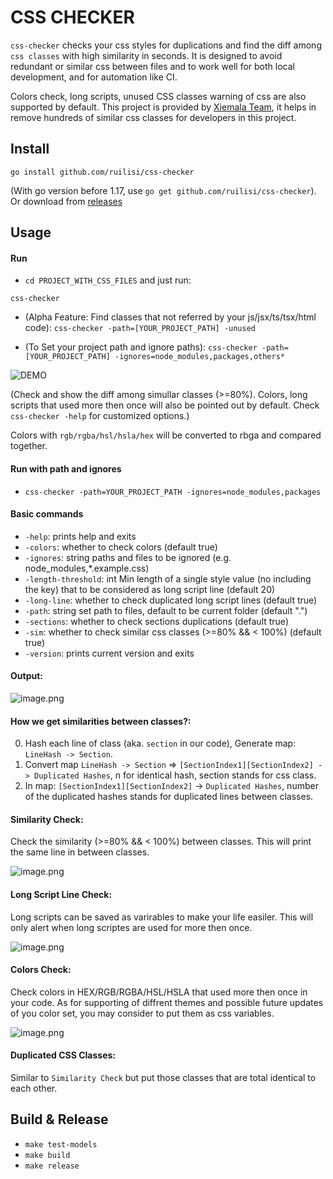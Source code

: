 # CSS CHECKER

`css-checker` checks your css styles for duplications and find the diff among `css classes` with high similarity in seconds. It is designed to avoid redundant or similar css between files and to work well for both local development, and for automation like CI.

Colors check, long scripts, unused CSS classes warning of css are also supported by default. This project is provided by [Xiemala Team](`https://xiemala.com`), it helps in remove hundreds of similar css classes for developers in this project.

## Install

```
go install github.com/ruilisi/css-checker
```
(With go version before 1.17, use `go get github.com/ruilisi/css-checker`). Or download from [releases](https://github.com/ruilisi/css-checker/releases)

## Usage

#### Run

- `cd PROJECT_WITH_CSS_FILES` and just run:
```
css-checker
```

- (Alpha Feature: Find classes that not referred by your js/jsx/ts/tsx/html code): `css-checker -path=[YOUR_PROJECT_PATH] -unused`

- (To Set your project path and ignore paths): `css-checker -path=[YOUR_PROJECT_PATH] -ignores=node_modules,packages,others*`


![DEMO](https://assets.ruilisi.com/css-checker-demo.gif)

(Check and show the diff among simullar classes (>=80%). Colors, long scripts that used more then once will also be pointed out by default. Check `css-checker -help` for customized options.)

Colors with `rgb/rgba/hsl/hsla/hex` will be converted to rbga and compared together.

#### Run with path and ignores

- `css-checker -path=YOUR_PROJECT_PATH -ignores=node_modules,packages`

#### Basic commands

- `-help`: prints help and exits
- `-colors`: whether to check colors (default true)
- `-ignores`: string paths and files to be ignored (e.g. node_modules,\*.example.css)
- `-length-threshold`: int Min length of a single style value (no including the key) that to be considered as long script line (default 20)
- `-long-line`: whether to check duplicated long script lines (default true)
- `-path`: string set path to files, default to be current folder (default ".")
- `-sections`: whether to check sections duplications (default true)
- `-sim`: whether to check similar css classes (>=80% && < 100%) (default true)
- `-version`: prints current version and exits

#### Output:

![image.png](https://assets.ruilisi.com/t=yDNXWrmyg+V6mUzCAG7A==)

#### How we get similarities between classes?:

0. Hash each line of class (aka. `section` in our code), Generate map: `LineHash -> Section`.
1. Convert map `LineHash -> Section` => `[SectionIndex1][SectionIndex2] -> Duplicated Hashes`, n for identical hash, section stands for css class.
2. In map: `[SectionIndex1][SectionIndex2]` -> `Duplicated Hashes`, number of the duplicated hashes stands for duplicated lines between classes.

#### Similarity Check:

Check the similarity (>=80% && < 100%) between classes. This will print the same line in between classes.

![image.png](https://assets.ruilisi.com/bzljM=P4Mz+dmtHKNvdHtg==)

#### Long Script Line Check:

Long scripts can be saved as varirables to make your life easiler. This will only alert when long scriptes are used for more then once.

![image.png](https://assets.ruilisi.com/5bdqZTuLTzJCaGSynA7+2w==)

#### Colors Check:

Check colors in HEX/RGB/RGBA/HSL/HSLA that used more then once in your code. As for supporting of diffrent themes and possible future updates of you color set, you may consider to put them as css variables.

![image.png](https://assets.ruilisi.com/iqmnGQHwglb+pxE3kr3L1Q==)

#### Duplicated CSS Classes:

Similar to `Similarity Check` but put those classes that are total identical to each other.

## Build & Release

- `make test-models`
- `make build`
- `make release`
